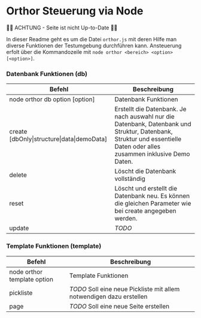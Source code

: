 # Orthor Steuerung via Node
 
🚨🚨 ACHTUNG - Seite ist nicht Up-to-Date 🚨🚨


In dieser Readme geht es um die Datei `orthor.js` mit deren Hilfe man diverse Funktionen der Testumgebung durchführen kann. Ansteuerung erfolt über die Kommandozeile mit `node orthor <bereich> <option> [<option>]`.

### Datenbank Funktionen (db)
<table>
<thead>
    <tr>
        <th>Befehl</th>
        <th>Beschreibung</th>
    </tr>
</thead>
<tbody>
<tr>
    <td>node orthor db option [option]</td>
    <td>Datenbank Funktionen</td>
</tr>
<tr>
    <td>create [dbOnly|structure|data|demoData]</td>
    <td>Erstellt die Datenbank. Je nach auswahl nur die Datenbank, Datenbank und Struktur, Datenbank, Struktur und essentielle Daten oder alles zusammen inklusive Demo Daten.</td>
</tr>
<tr>
    <td>delete</td>
    <td>Löscht die Datenbank vollständig</td>
</tr>
<tr>
    <td>reset</td>
    <td>Löscht und erstellt die Datenbank neu. Es können die gleichen Parameter wie bei create angegeben werden.</td>
</tr>
<tr>
    <td>update</td>
    <td><em>TODO</em></td>
</tr>
</tbody>
</table>

### Template Funktionen (template)
<table>
<thead>
    <tr>
        <th>Befehl</th>
        <th>Beschreibung</th>
    </tr>
</thead>
<tbody>
<tr>
    <td>node orthor template option</td>
    <td>Template Funktionen</td>
</tr>
<tr>
    <td>pickliste</td>
    <td><em>TODO</em>  Soll eine neue Pickliste mit allem notwendigen dazu erstellen</td>
</tr>
<tr>
    <td>page</td>
    <td><em>TODO</em>  Soll eine neue Seite erstellen</td>
</tr>
</tbody>
</table>
